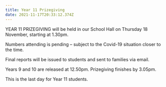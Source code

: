 ```yaml
---
title: Year 11 Prizegiving
date: 2021-11-17T20:33:12.374Z
---
```

YEAR 11 PRIZEGIVING will be held in our School Hall on Thursday 18 November, starting at 1.30pm.   

Numbers attending is pending – subject to the Covid-19 situation closer to the time.  

Final reports will be issued to students and sent to families via email.  

Years 9 and 10 are released at 12.50pm. Prizegiving finishes by 3.05pm.

This is the last day for Year 11 students.


